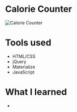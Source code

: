 # Calorie Counter

![Calorie Counter]()

# Tools used

* HTML/CSS
* jQuery
* Materialize
* JavaScript

# What I learned

* 